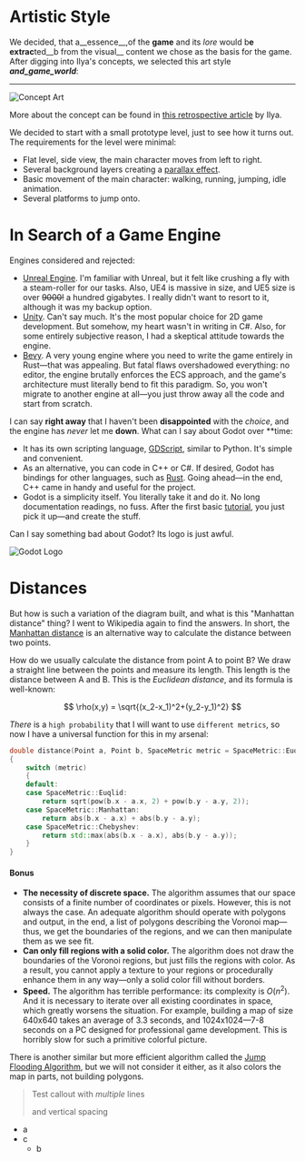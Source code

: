 # Artistic Style

We decided, that a__essence__,of the __game__ and its _lore_ would b**e extrac**ted__b from the visual__ content we chose as the basis for the game. After digging into Ilya's concepts, we selected this art style ___and_game_world___:

---

![Concept Art](https://habrastorage.org/webt/lv/ld/be/lvldbedobqesqnq_noyjqildnco.png)

More about the concept can be found in [this retrospective article](https://www.ilyaboyko.com/work/rift-in-the-empire-2) by Ilya.

We decided to start with a small prototype level, just to see how it turns out. The requirements for the level were minimal:

- Flat level, side view, the main character moves from left to right.
- Several background layers creating a [parallax effect](https://en.wikipedia.org/wiki/Parallax).
- Basic movement of the main character: walking, running, jumping, idle animation.
- Several platforms to jump onto.


# In Search of a Game Engine

Engines considered and rejected:

- [Unreal Engine](https://www.unrealengine.com/en-US). I'm familiar with Unreal, but it felt like crushing a fly with a steam-roller for our tasks. Also, UE4 is massive in size, and UE5 size is over ~~9000!~~ a hundred gigabytes. I really didn't want to resort to it, although it was my backup option.
- [Unity](https://unity.com/). Can't say much. It's the most popular choice for 2D game development. But somehow, my heart wasn't in writing in C#. Also, for some entirely subjective reason, I had a skeptical attitude towards the engine.
- [Bevy](https://bevyengine.org/). A very young engine where you need to write the game entirely in Rust—that was appealing. But fatal flaws overshadowed everything: no editor, the engine brutally enforces the ECS approach, and the game's architecture must literally bend to fit this paradigm. So, you won't migrate to another engine at all—you just throw away all the code and start from scratch.

I can say **right away** that I haven't been **disappointed** with the *choice*, and the engine has *never* let me **down**. What can I say about Godot over **time:

- It has its own scripting language, [GDScript](https://docs.godotengine.org/en/stable/tutorials/scripting/gdscript/gdscript_basics.html), similar to Python. It's simple and convenient.
- As an alternative, you can code in C++ or C#. If desired, Godot has bindings for other languages, such as [Rust](https://github.com/godot-rust/gdext). Going ahead—in the end, C++ came in handy and useful for the project.
- Godot is a simplicity itself. You literally take it and do it. No long documentation readings, no fuss. After the first basic [tutorial](https://docs.godotengine.org/en/stable/getting_started/first_2d_game/index.html), you just pick it up—and create the stuff.

Can I say something bad about Godot? Its logo is just awful.

![Godot Logo](https://habrastorage.org/webt/u-/ot/9z/u-ot9zns-1gkrhuucdnklw2mabg.png)

# Distances

But how is such a variation of the diagram built, and what is this "Manhattan distance" thing? I went to Wikipedia again to find the answers. In short, the [Manhattan distance](https://en.wikipedia.org/wiki/Taxicab_geometry) is an alternative way to calculate the distance between two points.

How do we usually calculate the distance from point A to point B? We draw a straight line between the points and measure its length. This length is the distance between A and B. This is the *Euclidean distance*, and its formula is well-known:

$$
\rho(x,y) = \sqrt{(x_2-x_1)^2+(y_2-y_1)^2}
$$



_There_ is a `high probability` that I will want to use `different metrics`, so now I have a universal function for this in my arsenal:

```cpp
double distance(Point a, Point b, SpaceMetric metric = SpaceMetric::Euqlid)
{
	switch (metric)
	{
	default:
	case SpaceMetric::Euqlid:
		return sqrt(pow(b.x - a.x, 2) + pow(b.y - a.y, 2));
	case SpaceMetric::Manhattan:
		return abs(b.x - a.x) + abs(b.y - a.y);
	case SpaceMetric::Chebyshev:
		return std::max(abs(b.x - a.x), abs(b.y - a.y));
	}
}
```


#### Bonus

- **The necessity of discrete space.** The algorithm assumes that our space consists of a finite number of coordinates or pixels. However, this is not always the case. An adequate algorithm should operate with polygons and output, in the end, a list of polygons describing the Voronoi map—thus, we get the boundaries of the regions, and we can then manipulate them as we see fit.
- **Can only fill regions with a solid color.** The algorithm does not draw the boundaries of the Voronoi regions, but just fills the regions with color. As a result, you cannot apply a texture to your regions or procedurally enhance them in any way—only a solid color fill without borders.
- **Speed.** The algorithm has terrible performance: its complexity is $O(n^2)$. And it is necessary to iterate over all existing coordinates in space, which greatly worsens the situation. For example, building a map of size 640x640 takes an average of 3.3 seconds, and 1024x1024—7-8 seconds on a PC designed for professional game development. This is horribly slow for such a primitive colorful picture.

There is another similar but more efficient algorithm called the [Jump Flooding Algorithm](https://en.wikipedia.org/wiki/Jump_flooding_algorithm), but we will not consider it either, as it also colors the map in parts, not building polygons.

> Test callout
> with *multiple* lines
> 
> and vertical spacing

- a
- c
    - b